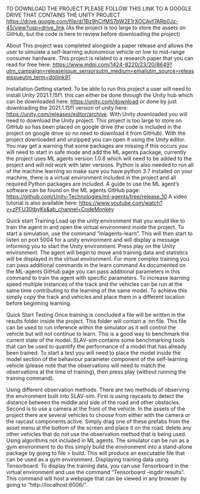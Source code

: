 TO DOWNLOAD THE PROJECT PLEASE FOLLOW THIS LINK TO A GOOGLE DRIVE THAT CONTAINS THE UNITY PROJECT https://drive.google.com/file/d/1Bz9hCifMS7bW2E1rXOCAvf7ARb0Jz-45/view?usp=drive_link  (As the project is too large to store the assets on GitHub, but the code is here to review before downloading the project)

About 
This project was completed alongside a paper release and allows the user to simulate a self-learning autonomous vehicle on low to mid-range consumer hardware. This project is related to a research paper that you can read for free here:
https://www.mdpi.com/1424-8220/23/20/8649?utm_campaign=releaseissue_sensorsutm_medium=emailutm_source=releaseissueutm_term=doilink91

Installation
Getting started:
To be able to run this project a user will need to install Unity 2021.1.15f1. this can either be done through the Unity hub which can be downloaded here: https://unity.com/download or done by just downloading the 2021.1.15f1 version of unity here: https://unity.com/releases/editor/archive. 
With Unity downloaded you will need to download the Unity project. This project is too large to store on GitHub so has been placed on google drive (the code is included in the project on google drive so no need to download it from GitHub).
With the project downloaded and unzipped you can open it using the Unity editor. You may get a warning that some packages are missing if this occurs you will need to start in safe mode and add the ML agents package, currently the project uses ML agents version 1.0.8 which will need to be added to the project and will not work with later versions. 
Python is also needed to run all of the machine learning so make sure you have python 3.7 installed on your machine, there is a virtual environment included in the project and all required Python packages are included. 
A guide to use the ML agent’s software can be found on the ML agents GitHub page: https://github.com/Unity-Technologies/ml-agents/tree/release_10 
A video tutorial is also available here: 
https://www.youtube.com/watch?v=zPFU30tbyKs&ab_channel=CodeMonkey 

Quick start Training 
Load up the unity environment that you would like to train the agent in and open the virtual environment inside the project.
To start a simulation, use the command “mlagents-learn”. This will then start to listen on port 5004 for a unity environment and will display a message informing you to start the Unity environment. Press play on the Unity environment. The agent will begin to move and training data and statistics will be displayed in the virtual environment.
For more complex training you can pass additional commands in the learn command As documented on the ML-agents GitHub page you can pass additional parameters in this command to train the agent with specific parameters.
To increase learning speed multiple instances of the track and the vehicles can be run at the same time contributing to the learning of the same model. To achieve this simply copy the track and vehicles and place them in a different location before beginning learning. 

Quick Start Testing
Once training is concluded a file will be written in the results folder inside the project. This folder will contain a .nn file. This file can be used to run inference within the simulator as it will control the vehicle but will not continue to learn. This is a good way to benchmark the current state of the model. SLAV-sim contains some benchmarking tools that can be used to quantify the performance of a model that has already been trained.
To start a test you will need to place the model inside the model section of the behaviour parameter component of the self-learning vehicle (please note that the observations will need to match the observations at the time of training), then press play (without running the training command).
 
Using different observation methods.
There are two methods of observing the environment built into SLAV-sim. First is using raycasts to detect the distance between the middle and side of the road and other obstacles. Second is to use a camera at the front of the vehicle. 
In the assets of the project there are several vehicles to choose from either with the camera or the raycast components active. Simply drag one of these prefabs from the asset menu at the bottom of the screen and place it on the road. delete any other vehicles that do not use the observation method that is being used.
Using algorithms not included in ML agents.
The simulator can be run as a gym environment to do this simply build the environment into a stand-alone package by going to file > build. This will produce an executable file that can be used as a gym environment.
Displaying training data using Tensorboard.
To display the training data, you can use Tensorboard in the virtual environment and use the command “Tensorboard –logdir results”. This command will host a webpage that can be viewed in any browser by going to “http://localhost:6006/”. 
